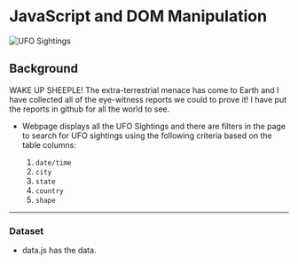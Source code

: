 # JavaScript and DOM Manipulation

![UFO Sightings](UFO-LEVEL-1/images/ufo-img.jpg)

## Background

WAKE UP SHEEPLE! The extra-terrestrial menace has come to Earth and I have collected all of the eye-witness reports we could to prove it! I have put the reports in github for all the world to see.


* Webpage displays all the UFO Sightings and there are filters in the page to search for UFO sightings using the following criteria based on the table columns:

  1. `date/time`
  2. `city`
  3. `state`
  4. `country`
  5. `shape`

- - -

### Dataset

* data.js has the data.